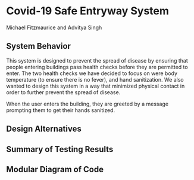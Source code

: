 # Covid-19 Safe Entryway System

Michael Fitzmaurice and Advitya Singh

## System Behavior

This system is designed to prevent the spread of disease by ensuring that people entering buildings pass health checks before they are permitted to enter. The two health checks we have decided to focus on were body temperature (to ensure there is no fever), and hand sanitization. We also wanted to design this system in a way that minimized physical contact in order to further prevent the spread of disease.

When the user enters the building, they are greeted by a message prompting them to get their hands sanitized.

## Design Alternatives

## Summary of Testing Results

## Modular Diagram of Code
